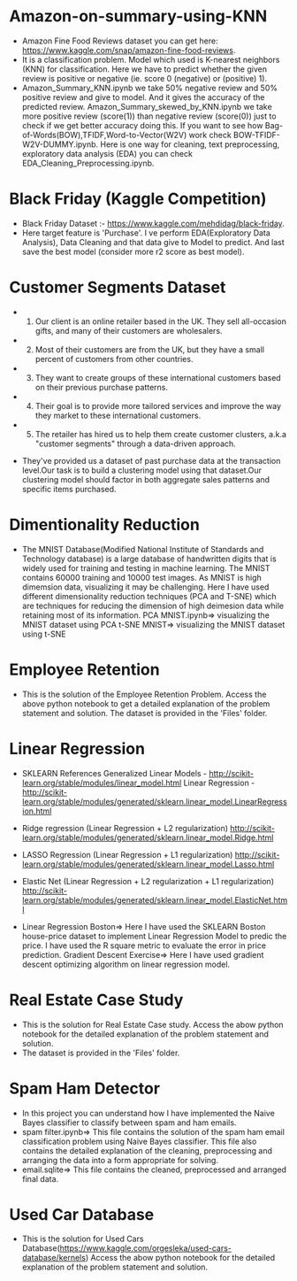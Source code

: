# Amazon-on-summary-using-KNN
* Amazon Fine Food Reviews dataset you can get here: https://www.kaggle.com/snap/amazon-fine-food-reviews.
* It is a classification problem. Model which used is K-nearest neighbors (KNN) for classification. Here we have to predict whether the given review is positive or negative (ie. score 0 (negative) or (positive) 1). 
* Amazon_Summary_KNN.ipynb we take 50% negative review and 50% positive review and give to model. And it gives the accuracy of the predicted review. Amazon_Summary_skewed_by_KNN.ipynb we take more positive review (score(1)) than negative review (score(0)) just to check if we get better accuracy doing this. If you want to see how Bag-of-Words(BOW),TFIDF,Word-to-Vector(W2V) work check BOW-TFIDF-W2V-DUMMY.ipynb. Here is one way for cleaning, text preprocessing, exploratory data analysis (EDA) you can check EDA_Cleaning_Preprocessing.ipynb.

# Black Friday (Kaggle Competition) 
* Black Friday Dataset :- https://www.kaggle.com/mehdidag/black-friday. 
* Here target feature is 'Purchase'. I ve perform EDA(Exploratory Data Analysis), Data Cleaning and that data give to Model to predict. And last save the best model (consider more r2 score as best model).

# Customer Segments Dataset
* 1) Our client is an online retailer based in the UK. They sell all-occasion gifts, and many of their customers are wholesalers.
* 2) Most of their customers are from the UK, but they have a small percent of customers from other countries.
* 3) They want to create groups of these international customers based on their previous purchase patterns.
* 4) Their goal is to provide more tailored services and improve the way they market to these international customers.
* 5) The retailer has hired us to help them create customer clusters, a.k.a "customer segments" through a data-driven approach.

* They've provided us a dataset of past purchase data at the transaction level.Our task is to build a clustering model using that dataset.Our clustering model should factor in both aggregate sales patterns and specific items purchased.

# Dimentionality Reduction
* The MNIST Database(Modified National Institute of Standards and Technology database) is a large database of handwritten digits that is widely used for training and testing in machine learning. The MNIST contains 60000 training and 10000 test images. As MNIST is high dimemsion data, visualizing it may be challenging. Here I have used different dimensionality reduction techniques (PCA and T-SNE) which are techniques for reducing the dimension of high deimesion data while retaining most of its information.
PCA MNIST.ipynb=> visualizing the MNIST dataset using PCA
t-SNE MNIST=> visualizing the MNIST dataset using t-SNE

# Employee Retention
* This is the solution of the Employee Retention Problem. Access the above python notebook to get a detailed explanation of the problem statement and solution.
The dataset is provided in the 'Files' folder.

# Linear Regression
* SKLEARN References Generalized Linear Models - http://scikit-learn.org/stable/modules/linear_model.html
Linear Regression - http://scikit-learn.org/stable/modules/generated/sklearn.linear_model.LinearRegression.html

* Ridge regression (Linear Regression + L2 regularization) http://scikit-learn.org/stable/modules/generated/sklearn.linear_model.Ridge.html

* LASSO Regression (Linear Regression + L1 regularization) http://scikit-learn.org/stable/modules/generated/sklearn.linear_model.Lasso.html

* Elastic Net (Linear Regression + L2 regularization + L1 regularization) http://scikit-learn.org/stable/modules/generated/sklearn.linear_model.ElasticNet.html

* Linear Regression Boston=> Here I have used the SKLEARN Boston house-price dataset to implement Linear Regression Model to predic the price. I have used the R square metric to evaluate the error in price prediction. Gradient Descent Exercise=> Here I have used gradient descent optimizing algorithm on linear regression model.

# Real Estate Case Study
* This is the solution for Real Estate Case study. Access the abow python notebook for the detailed explanation of the problem statement and solution.
* The dataset is provided in the 'Files' folder.

# Spam Ham Detector
* In this project you can understand how I have implemented the Naive Bayes classifier to classify between spam and ham emails.
* spam filter.ipynb=> This file contains the solution of the spam ham email classification problem using Naive Bayes classifier. This file also contains the detailed explanation of the cleaning, preprocessing and arranging the data into a form appropriate for solving.
* email.sqlite=> This file contains the cleaned, preprocessed and arranged final data.

# Used Car Database
* This is the solution for Used Cars Database(https://www.kaggle.com/orgesleka/used-cars-database/kernels) Access the abow python notebook for the detailed explanation of the problem statement and solution.
